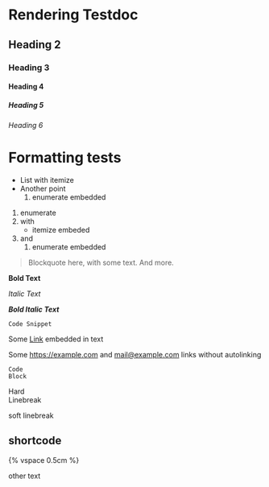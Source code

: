 # Rendering Testdoc

## Heading 2

### Heading 3

#### Heading 4

##### Heading 5

###### Heading 6

# Formatting tests

- List with itemize
- Another point
    1. enumerate embedded

1. enumerate
1. with
    - itemize embeded
1. and
    1. enumerate embedded

> Blockquote here, with some text. And more.

**Bold Text**

*Italic Text*

***Bold Italic Text***

`Code Snippet`

Some [Link](https://example.com/) embedded in text

Some https://example.com and mail@example.com links without autolinking

```
Code
Block
```

Hard\
Linebreak

soft
linebreak

## shortcode

{% vspace 0.5cm %}

other text
